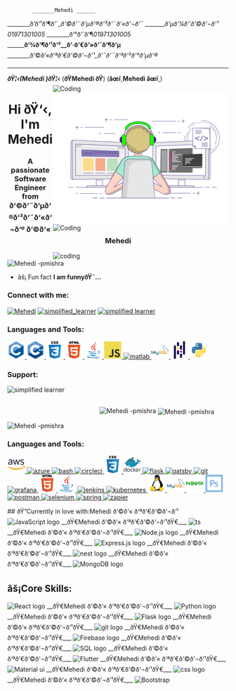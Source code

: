 			_______Mehedi ______
________ð‘­ð‘¹ð‘¶ð‘´__ð‘©ð‘¨ð‘µð‘®ð‘³ð‘¨ð‘«ð‘¬ð‘¯_
________ð‘µð‘¼ð‘´ð‘©ð‘¬ð‘¹ 01971301005_
________ð‘°ð‘´ð‘¶_01971301005_
________ð‘¾ð‘¶ð‘¹ð‘²__ð‘·ð’€ð‘»ð‘¯ð‘¶ð‘µ__
________ð‘©ð‘«_ð‘ªð’€ð‘©ð‘¬ð‘¹_ð‘¯ð‘¨ð‘ªð‘²ð‘°ð‘µð‘®_
________________________________
___ðŸ¦‹(Mehedi  )ðŸ¦‹___
<img src="https://cdn.dribbble.com/users/1162077/screenshots/3848914/programmer.gif" align="right" alt="Coding" width="400"/>
(__ðŸMehedi  ðŸ__)
<img align="right" alt="Coding" width="400" src="https://raw.githubusercontent.com/devSouvik/devSouvik/master/gif3.gif">
<img align="right" alt="Coding" width="400" src="https://media.tenor.com/rePDfDWO3XoAAAAd/hacking.gif">
(__âœï¸Mehedi   âœï¸__)
<h1 align="center">Hi ðŸ‘‹, I'm Mehedi  </h1>
<h3 align="center">A passionate Software Engineer from ð‘©ð‘¨ð‘µð‘®ð‘³ð‘¨ð‘«ð‘¬ð‘º ð‘©ð‘« Mehedi   </h3>

<img align="right" alt="coding" width="400" src="https://user-images.githubusercontent.com/55389276/140866485-8fb1c876-9a8f-4d6a-98dc-08c4981eaf70.gif">

<p align="left"> <img src="https://komarev.com/ghpvc/?username=Mehedi  -pmishra&label=Profile%20views&color=0e75b6&style=flat" alt="Mehedi  -pmishra" /> </p>

- âš¡ Fun fact **I am funnyðŸ˜…**

<h3 align="left">Connect with me:</h3>
<p align="left">
<a href="https://linkedin.com/in/Mehedi  " target="blank"><img align="center" src="https://raw.githubusercontent.com/rahuldkjain/github-profile-readme-generator/master/src/images/icons/Social/linked-in-alt.svg" alt="Mehedi  " height="30" width="40" /></a>
<a href="https://instagram.com/simplified_learner" target="blank"><img align="center" src="https://raw.githubusercontent.com/rahuldkjain/github-profile-readme-generator/master/src/images/icons/Social/instagram.svg" alt="simplified_learner" height="30" width="40" /></a>
<a href="https://www.youtube.com/c/simplified learner" target="blank"><img align="center" src="https://raw.githubusercontent.com/rahuldkjain/github-profile-readme-generator/master/src/images/icons/Social/youtube.svg" alt="simplified learner" height="30" width="40" /></a>
</p>

<h3 align="left">Languages and Tools:</h3>
<p align="left"> <a href="https://www.cprogramming.com/" target="_blank" rel="noreferrer"> <img src="https://raw.githubusercontent.com/devicons/devicon/master/icons/c/c-original.svg" alt="c" width="40" height="40"/> </a> <a href="https://www.w3schools.com/cpp/" target="_blank" rel="noreferrer"> <img src="https://raw.githubusercontent.com/devicons/devicon/master/icons/cplusplus/cplusplus-original.svg" alt="cplusplus" width="40" height="40"/> </a> <a href="https://www.w3schools.com/css/" target="_blank" rel="noreferrer"> <img src="https://raw.githubusercontent.com/devicons/devicon/master/icons/css3/css3-original-wordmark.svg" alt="css3" width="40" height="40"/> </a> <a href="https://www.w3.org/html/" target="_blank" rel="noreferrer"> <img src="https://raw.githubusercontent.com/devicons/devicon/master/icons/html5/html5-original-wordmark.svg" alt="html5" width="40" height="40"/> </a> <a href="https://www.java.com" target="_blank" rel="noreferrer"> <img src="https://raw.githubusercontent.com/devicons/devicon/master/icons/java/java-original.svg" alt="java" width="40" height="40"/> </a> <a href="https://developer.mozilla.org/en-US/docs/Web/JavaScript" target="_blank" rel="noreferrer"> <img src="https://raw.githubusercontent.com/devicons/devicon/master/icons/javascript/javascript-original.svg" alt="javascript" width="40" height="40"/> </a> <a href="https://www.mathworks.com/" target="_blank" rel="noreferrer"> <img src="https://upload.wikimedia.org/wikipedia/commons/2/21/Matlab_Logo.png" alt="matlab" width="40" height="40"/> </a> <a href="https://www.mysql.com/" target="_blank" rel="noreferrer"> <img src="https://raw.githubusercontent.com/devicons/devicon/master/icons/mysql/mysql-original-wordmark.svg" alt="mysql" width="40" height="40"/> </a> <a href="https://pandas.pydata.org/" target="_blank" rel="noreferrer"> <img src="https://raw.githubusercontent.com/devicons/devicon/2ae2a900d2f041da66e950e4d48052658d850630/icons/pandas/pandas-original.svg" alt="pandas" width="40" height="40"/> </a> <a href="https://www.python.org" target="_blank" rel="noreferrer"> <img src="https://raw.githubusercontent.com/devicons/devicon/master/icons/python/python-original.svg" alt="python" width="40" height="40"/> </a> </p>

<h3 align="left">Support:</h3>
<p><a href="https://www.buymeacoffee.com/simplified"> <img align="left" src="https://cdn.buymeacoffee.com/buttons/v2/default-yellow.png" height="50" width="210" alt="simplified learner" /></a></p><br><br>

<p><img align="left" src="https://github-readme-stats.vercel.app/api/top-langs?username=Mehedi  -pmishra&show_icons=true&locale=en&layout=compact" alt="Mehedi  -pmishra" /></p>

<p>&nbsp;<img align="center" src="https://github-readme-stats.vercel.app/api?username=Mehedi  -pmishra&show_icons=true&locale=en" alt="Mehedi  -pmishra" /></p>

<p><img align="center" src="https://github-readme-streak-stats.herokuapp.com/?user=Mehedi  -pmishra&" alt="Mehedi  -pmishra" /></p>
</p>

<h3 align="left">Languages and Tools:</h3>
<p align="left"> <a href="https://aws.amazon.com" target="_blank" rel="noreferrer"> <img src="https://raw.githubusercontent.com/devicons/devicon/master/icons/amazonwebservices/amazonwebservices-original-wordmark.svg" alt="aws" width="40" height="40"/> </a> <a href="https://azure.microsoft.com/en-in/" target="_blank" rel="noreferrer"> <img src="https://www.vectorlogo.zone/logos/microsoft_azure/microsoft_azure-icon.svg" alt="azure" width="40" height="40"/> </a> <a href="https://www.gnu.org/software/bash/" target="_blank" rel="noreferrer"> <img src="https://www.vectorlogo.zone/logos/gnu_bash/gnu_bash-icon.svg" alt="bash" width="40" height="40"/> </a> <a href="https://circleci.com" target="_blank" rel="noreferrer"> <img src="https://www.vectorlogo.zone/logos/circleci/circleci-icon.svg" alt="circleci" width="40" height="40"/> </a> <a href="https://www.w3schools.com/css/" target="_blank" rel="noreferrer"> <img src="https://raw.githubusercontent.com/devicons/devicon/master/icons/css3/css3-original-wordmark.svg" alt="css3" width="40" height="40"/> </a> <a href="https://www.docker.com/" target="_blank" rel="noreferrer"> <img src="https://raw.githubusercontent.com/devicons/devicon/master/icons/docker/docker-original-wordmark.svg" alt="docker" width="40" height="40"/> </a> <a href="https://flask.palletsprojects.com/" target="_blank" rel="noreferrer"> <img src="https://www.vectorlogo.zone/logos/pocoo_flask/pocoo_flask-icon.svg" alt="flask" width="40" height="40"/> </a> <a href="https://www.gatsbyjs.com/" target="_blank" rel="noreferrer"> <img src="https://www.vectorlogo.zone/logos/gatsbyjs/gatsbyjs-icon.svg" alt="gatsby" width="40" height="40"/> </a> <a href="https://git-scm.com/" target="_blank" rel="noreferrer"> <img src="https://www.vectorlogo.zone/logos/git-scm/git-scm-icon.svg" alt="git" width="40" height="40"/> </a> <a href="https://grafana.com" target="_blank" rel="noreferrer"> <img src="https://www.vectorlogo.zone/logos/grafana/grafana-icon.svg" alt="grafana" width="40" height="40"/> </a> <a href="https://www.w3.org/html/" target="_blank" rel="noreferrer"> <img src="https://raw.githubusercontent.com/devicons/devicon/master/icons/html5/html5-original-wordmark.svg" alt="html5" width="40" height="40"/> </a> <a href="https://www.java.com" target="_blank" rel="noreferrer"> <img src="https://raw.githubusercontent.com/devicons/devicon/master/icons/java/java-original.svg" alt="java" width="40" height="40"/> </a> <a href="https://www.jenkins.io" target="_blank" rel="noreferrer"> <img src="https://www.vectorlogo.zone/logos/jenkins/jenkins-icon.svg" alt="jenkins" width="40" height="40"/> </a> <a href="https://kubernetes.io" target="_blank" rel="noreferrer"> <img src="https://www.vectorlogo.zone/logos/kubernetes/kubernetes-icon.svg" alt="kubernetes" width="40" height="40"/> </a> <a href="https://www.linux.org/" target="_blank" rel="noreferrer"> <img src="https://raw.githubusercontent.com/devicons/devicon/master/icons/linux/linux-original.svg" alt="linux" width="40" height="40"/> </a> <a href="https://www.mysql.com/" target="_blank" rel="noreferrer"> <img src="https://raw.githubusercontent.com/devicons/devicon/master/icons/mysql/mysql-original-wordmark.svg" alt="mysql" width="40" height="40"/> </a> <a href="https://www.nginx.com" target="_blank" rel="noreferrer"> <img src="https://raw.githubusercontent.com/devicons/devicon/master/icons/nginx/nginx-original.svg" alt="nginx" width="40" height="40"/> </a> <a href="https://www.photoshop.com/en" target="_blank" rel="noreferrer"> <img src="https://raw.githubusercontent.com/devicons/devicon/master/icons/photoshop/photoshop-line.svg" alt="photoshop" width="40" height="40"/> </a> <a href="https://postman.com" target="_blank" rel="noreferrer"> <img src="https://www.vectorlogo.zone/logos/getpostman/getpostman-icon.svg" alt="postman" width="40" height="40"/> </a> <a href="https://www.selenium.dev" target="_blank" rel="noreferrer"> <img src="https://raw.githubusercontent.com/detain/svg-logos/780f25886640cef088af994181646db2f6b1a3f8/svg/selenium-logo.svg" alt="selenium" width="40" height="40"/> </a> <a href="https://spring.io/" target="_blank" rel="noreferrer"> <img src="https://www.vectorlogo.zone/logos/springio/springio-icon.svg" alt="spring" width="40" height="40"/> </a> <a href="https://zapier.com" target="_blank" rel="noreferrer"> <img src="https://www.vectorlogo.zone/logos/zapier/zapier-icon.svg" alt="zapier" width="40" height="40"/> </a> </p>
## ðŸ”­Currently in love with:Mehedi   ð‘©ð‘« ð‘ªð’€ð‘©ð‘¬ð‘¹
<img src="https://img.shields.io/badge/JavaScript-282C34?logo=javascript&logoColor=F7DF1E" alt="JavaScript logo" title="JavaScript" height="25" />
__ðŸ€Mehedi   ð‘©ð‘« ð‘ªð’€ð‘©ð‘¬ð‘¹ðŸ€___
<img src="https://img.shields.io/badge/Typescript-282C34?logo=typescript&logoColor=61DAFB" alt="ts" title="Typescript" height="25" />
__ðŸ€Mehedi   ð‘©ð‘« ð‘ªð’€ð‘©ð‘¬ð‘¹ðŸ€___
<img src="https://img.shields.io/badge/Node.js-282C34?logo=node.js&logoColor=339933" alt="Node.js logo" title="Node.js" height="25" />
__ðŸ€Mehedi   ð‘©ð‘« ð‘ªð’€ð‘©ð‘¬ð‘¹ðŸ€___
<img src="https://img.shields.io/badge/Express-282C34?logo=express&logoColor=FFFFFF" alt="Express.js logo" title="Express.js" height="25" />
__ðŸ€Mehedi   ð‘©ð‘« ð‘ªð’€ð‘©ð‘¬ð‘¹ðŸ€___
<img src="https://img.shields.io/badge/Nest%20JS-282C34?logo=nestjs&logoColor=61DAFB" alt="nest logo" title="Nest js" height="25" />
__ðŸ€Mehedi   ð‘©ð‘« ð‘ªð’€ð‘©ð‘¬ð‘¹ðŸ€___
<img src="https://img.shields.io/badge/MongoDB-282C34?logo=mongodb&logoColor=47A248" alt="MongoDB logo" title="MongoDB" height="25" />

## âš¡Core Skills:
<img src="https://img.shields.io/badge/React-282C34?logo=react&logoColor=61DAFB" alt="React logo" title="React" height="25" />
__ðŸ€Mehedi   ð‘©ð‘« ð‘ªð’€ð‘©ð‘¬ð‘¹ðŸ€___
<img src="https://img.shields.io/badge/Python-282C34?logo=python" alt="Python logo" title="Python" height="25" />
__ðŸ€Mehedi   ð‘©ð‘« ð‘ªð’€ð‘©ð‘¬ð‘¹ðŸ€___
<img src="https://img.shields.io/badge/Flask-282C34?logo=flask" alt="Flask logo" title="Flask" height="25" />
__ðŸ€Mehedi   ð‘©ð‘« ð‘ªð’€ð‘©ð‘¬ð‘¹ðŸ€___
<img src="https://img.shields.io/badge/git-282C34?logo=git&logoColor=F05032" alt="git logo" title="Git" height="25" />
__ðŸ€Mehedi   ð‘©ð‘« ð‘ªð’€ð‘©ð‘¬ð‘¹ðŸ€___
<img src="https://img.shields.io/badge/Firebase-282C34?logo=firebase&logoColor=FFCA28" alt="Firebase logo" title="Firebase" height="25" />
__ðŸ€Mehedi   ð‘©ð‘« ð‘ªð’€ð‘©ð‘¬ð‘¹ðŸ€___
<img src="https://img.shields.io/badge/MySQL-282C34?logo=mysql" alt="SQL logo" title="MySQL" height="25" />
__ðŸ€Mehedi   ð‘©ð‘« ð‘ªð’€ð‘©ð‘¬ð‘¹ðŸ€___
<img src="https://img.shields.io/badge/Flutter-282C34?logo=mongodb&logoColor=47A248" alt="Flutter" title="Flutter" height="25" />
__ðŸ€Mehedi   ð‘©ð‘« ð‘ªð’€ð‘©ð‘¬ð‘¹ðŸ€___
<img src="https://img.shields.io/badge/Material%20UI-282C34?logo=mui&logoColor=1F51FF" alt="Material ui" title="Material ui" height="25" />
__ðŸ€Mehedi   ð‘©ð‘« ð‘ªð’€ð‘©ð‘¬ð‘¹ðŸ€___
<img src="https://img.shields.io/badge/CSS-282C34?logo=C&logoColor=89CFF0" alt="css logo" title="CSS" height="25" />
__ðŸ€Mehedi   ð‘©ð‘« ð‘ªð’€ð‘©ð‘¬ð‘¹ðŸ€___
<img src="https://img.shields.io/badge/Bootstrap-282C34?logo=bootstrap&logoColor=1F51FF" alt="Bootstrap" title="Bootstrap" height="25" />
